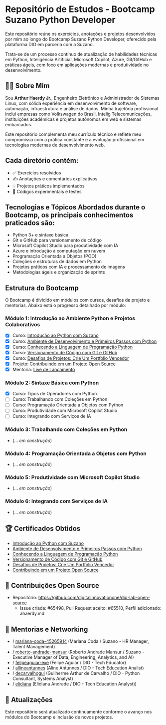 # Repositório de Estudos - Bootcamp Suzano Python Developer

Este repositório reúne os exercícios, anotações e projetos desenvolvidos por mim ao longo do Bootcamp Suzano Python Developer, oferecido pela plataforma DIO em parceria com a Suzano.

Trata-se de um processo contínuo de atualização de habilidades técnicas em Python, Inteligência Artificial, Microsoft Copilot, Azure, Git/GitHub e práticas ágeis, com foco em aplicações modernas e produtividade no desenvolvimento.

## 👨‍💻 Sobre Mim

Sou **Arthur Haerdy Jr.**, Engenheiro Eletrônico e Administrador de Sistemas Linux, com sólida experiência em desenvolvimento de software, automação, infraestrutura e análise de dados. Minha trajetória profissional inclui empresas como Volkswagen do Brasil, Intelig Telecomunicações, instituições acadêmicas e projetos autônomos em web e sistemas embarcados.

Este repositório complementa meu currículo técnico e reflete meu compromisso com a prática constante e a evolução profissional em tecnologias modernas de desenvolvimento web.

## Cada diretório contém:

- ✅ Exercícios resolvidos
- ✍️ Anotações e comentários explicativos
- 💡 Projetos práticos implementados
- 🔧 Códigos experimentais e testes

## Tecnologias e Tópicos Abordados durante o Bootcamp, os principais conhecimentos praticados são:

- Python 3+ e sintaxe básica
- Git e GitHub para versionamento de código
- Microsoft Copilot Studio para produtividade com IA
- Azure e introdução à computação em nuvem
- Programação Orientada a Objetos (POO)
- Coleções e estruturas de dados em Python
- Projetos práticos com IA e processamento de imagens
- Metodologias ágeis e organização de sprints

## Estrutura do Bootcamp

O Bootcamp é dividido em módulos com cursos, desafios de projeto e mentorias. Abaixo está o progresso detalhado por módulo:

### Módulo 1: Introdução ao Ambiente Python e Projetos Colaborativos

- [x] Curso: [Introdução ao Python com Suzano](https://github.com/ahaerdy/dio-learning/tree/main/Suzano%20-%20Python%20Developer/Modulo_01/01-Curso%201-Introdu%C3%A7%C3%A3o%20ao%20Python%20com%20Suzano)
- [x] Curso: [Ambiente de Desenvolvimento e Primeiros Passos com Python](https://github.com/ahaerdy/dio-learning/tree/main/Suzano%20-%20Python%20Developer/Modulo_01/02-Curso%202-Ambiente%20de%20Desenvolvimento%20e%20Primeiros%20Passos%20com%20Python)
- [x] Curso: [Conhecendo a Linguagem de Programação Python](https://github.com/ahaerdy/DIO-learning/tree/main/Suzano%20-%20Python%20Developer/Modulo_01/03-Curso%203-Conhecendo%20a%20Linguagem%20de%20Programa%C3%A7%C3%A3o%20Python)
- [x] Curso: [Versionamento de Código com Git e GitHub](https://github.com/ahaerdy/DIO-learning/tree/main/Suzano%20-%20Python%20Developer/Modulo_01/04-Curso%204-Versionamento_de_Codigo_com_Git_e_GitHub)
- [x] Curso: [Desafios de Projetos: Crie Um Portfólio Vencedor](https://github.com/ahaerdy/DIO-learning/tree/main/Suzano%20-%20Python%20Developer/Modulo_01/05-Curso%205-Desafios_de_Projetos_Crie_Um_Portf%C3%B3lio_Vencedor)
- [x] Projeto: [Contribuindo em um Projeto Open Source](https://github.com/ahaerdy/DIO-learning/tree/main/Suzano%20-%20Python%20Developer/Modulo_01/06-Prijeto-Contribuindo_em_um_Projeto_Open_Source_no_GitHub)
- [x] Mentoria: [Live de Lançamento](https://github.com/ahaerdy/DIO-learning/tree/main/Suzano%20-%20Python%20Developer/Modulo_01/07-Mentoria-Live_de_Lan%C3%A7amento) 

### Módulo 2: Sintaxe Básica com Python
- [x] Curso: Tipos de Operadores com Python
- [ ] Curso: Trabalhando com Coleções em Python
- [ ] Curso: Programação Orientada a Objetos com Python
- [ ] Curso: Produtividade com Microsoft Copilot Studio
- [ ] Curso: Integrando com Serviços de IA

### Módulo 3: Trabalhando com Coleções em Python

- (... _em construção_)

### Módulo 4: Programação Orientada a Objetos com Python

- (... _em construção_)

### Módulo 5: Produtividade com Microsoft Copilot Studio

- (... _em construção_)

### Módulo 6: Integrando com Serviços de IA

- (... _em construção_)

## 🏆 Certificados Obtidos

- [Introdução ao Python com Suzano](https://hermes.dio.me/certificates/T2JYMJOX.pdf)
- [Ambiente de Desenvolvimento e Primeiros Passos com Python](https://hermes.dio.me/certificates/CCAOJIT3.pdf)
- [Conhecendo a Linguagem de Programação Python](https://hermes.dio.me/certificates/BRMRBL10.pdf)
- [Versionamento de Código com Git e GitHub](https://hermes.dio.me/certificates/F10OC6FU.pdf)
- [Desafios de Projetos: Crie Um Portfólio Vencedor](https://hermes.dio.me/certificates/UILKVHSN.pdf)
- [Contribuindo em um Projeto Open Source](https://hermes.dio.me/certificates/OC0JDME3.pdf)

## 🔗 Contribuições Open Source

- Repositório: https://github.com/digitalinnovationone/dio-lab-open-source
    - Issue criada: #65498, Pull Request aceito: #65510, Perfil adicionado: ahaerdy.md

## 💬 Mentorias e Networking

- / [mariana-coda-45265914](https://www.linkedin.com/in/mariana-coda-45265914/) (Mariana Coda / Suzano - HR Manager, Talent Management)
- / [roberto-andrade-mansur](https://www.linkedin.com/in/roberto-andrade-mansur/) (Roberto Andrade Mansur / Suzano - Executive Manager of Data, Engineering, Analytics, and AI)
- / [felipeaguiar-exe](https://www.linkedin.com/in/felipeaguiar-exe/) (Felipe Aguiar / DIO - Tech Educator)
- / [allineantunnes](https://www.linkedin.com/in/allineantunnes/) (Aline Antunnes / DIO - Tech Education Analist)
- / [decarvalhogui](https://www.linkedin.com/in/decarvalhogui/) (Guilherme Arthur de Carvalho / DIO - Python Consultant, Systems Analyst)
- / [elidiana](https://www.linkedin.com/in/elidiana/) (Elidiana Andrade / DIO - Tech Education Analyst))

## 🔄 Atualizações

Este repositório será atualizado continuamente conforme o avanço nos módulos do Bootcamp e inclusão de novos projetos.
